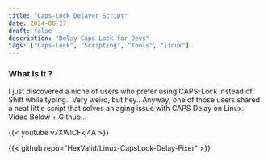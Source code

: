 ```yaml
---
title: "Caps-Lock Delayer Script"
date: 2024-06-27
draft: false
description: "Delay Caps Lock for Devs"
tags: ["Caps-Lock", "Scripting", "Tools", "linux"]
---
```

### What is it ?

I just discovered a niche of users who prefer using CAPS-Lock instead of Shift while typing.. Very weird, but hey.. Anyway, one of those users shared a neat little script that solves an aging issue with CAPS Delay on Linux.. Video Below + Github...

{{< youtube v7XWlCFkj4A >}}

{{< github repo="HexValid/Linux-CapsLock-Delay-Fixer" >}}
